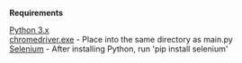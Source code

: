 **Requirements** 

[Python 3.x](https://www.python.org/downloads/) \
[chromedriver.exe](https://sites.google.com/a/chromium.org/chromedriver/) - Place into the same directory as main.py \
[Selenium](https://selenium-python.readthedocs.io/installation.html) - After installing Python, run 'pip install selenium'
